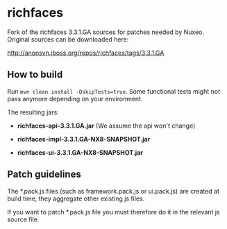 richfaces
=========

Fork of the richfaces 3.3.1.GA sources for patches needed by Nuxeo. Original sources can be downloaded here:

http://anonsvn.jboss.org/repos/richfaces/tags/3.3.1.GA

## How to build

Run `mvn clean install -DskipTests=true`. Some functional tests might not pass anymore depending on your environment.

The resulting jars:
-  **richfaces-api-3.3.1.GA.jar** (We assume the api won't change)

-  **richfaces-impl-3.3.1.GA-NX8-SNAPSHOT.jar**

-  **richfaces-ui-3.3.1.GA-NX8-SNAPSHOT.jar**
  

## Patch guidelines

The *.pack.js files (such as framework.pack.js or ui.pack.js) are created at build time, they aggregate other existing js files.

If you want to patch *.pack.js file you must therefore do it in the relevant js source file.

